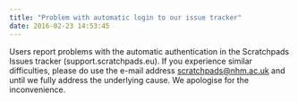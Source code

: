 ```yaml
---
title: "Problem with automatic login to our issue tracker"
date: 2016-02-23 14:53:45
---
```


Users report problems with the automatic authentication in the Scratchpads Issues tracker (support.scratchpads.eu).
If you experience similar difficulties, please do use the e-mail address scratchpads@nhm.ac.uk and until we fully address the underlying cause.
We apologise for the inconvenience.
